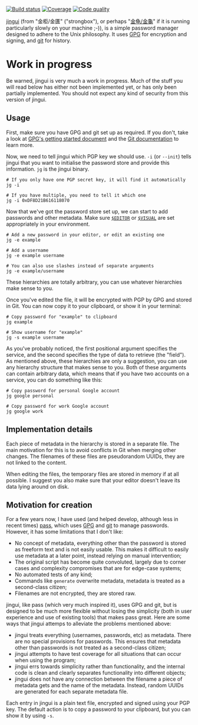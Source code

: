 [![Build status][travis-image]][travis-builds]
[![Coverage][coveralls-image]][coveralls]
[![Code quality][scrutinizer-image]][scrutinizer]

[travis-builds]: https://travis-ci.org/cdown/jingui
[travis-image]: https://img.shields.io/travis/cdown/jingui/master.svg
[coveralls]: https://coveralls.io/r/cdown/jingui
[coveralls-image]: https://img.shields.io/coveralls/cdown/jingui/master.svg
[scrutinizer]: https://scrutinizer-ci.com/g/cdown/jingui/
[scrutinizer-image]: https://img.shields.io/scrutinizer/g/cdown/jingui.svg

[jingui][] (from "金柜/金匱" ("strongbox"), or perhaps "[金龟/金龜][]" if it is
running particularly slowly on your machine ;-)), is a simple password manager
designed to adhere to the Unix philosophy. It uses [GPG][] for encryption and
signing, and [git][] for history.

# Work in progress

Be warned, jingui is very much a work in progress. Much of the stuff you will
read below has either not been implemented yet, or has only been partially
implemented. You should not expect any kind of security from this version of
jingui.

## Usage

First, make sure you have GPG and git set up as required. If you don't, take a
look at [GPG's getting started document][] and the [Git documentation][] to
learn more.

Now, we need to tell jingui which PGP key we should use. `-i` (or `--init`)
tells jingui that you want to initialise the password store and provide this
information. `jg` is the jingui binary.

    # If you only have one PGP secret key, it will find it automatically
    jg -i

    # If you have multiple, you need to tell it which one
    jg -i 0xDF8D21B616118070

Now that we've got the password store set up, we can start to add passwords and
other metadata. Make sure [`$EDITOR`][] or [`$VISUAL`][] are set appropriately
in your environment.

    # Add a new password in your editor, or edit an existing one
    jg -e example

    # Add a username
    jg -e example username

    # You can also use slashes instead of separate arguments
    jg -e example/username

These hierarchies are totally arbitrary, you can use whatever hierarchies make
sense to you.

Once you've edited the file, it will be encrypted with PGP by GPG and stored in
Git. You can now copy it to your clipboard, or show it in your terminal:

    # Copy password for "example" to clipboard
    jg example

    # Show username for "example"
    jg -s example username

As you've probably noticed, the first positional argument specifies the
service, and the second specifies the type of data to retrieve (the "field").
As mentioned above, these hierarchies are only a suggestion, you can use any
hierarchy structure that makes sense to you. Both of these arguments can
contain arbitrary data, which means that if you have two accounts on a service,
you can do something like this:

    # Copy password for personal Google account
    jg google personal

    # Copy password for work Google account
    jg google work

## Implementation details

Each piece of metadata in the hierarchy is stored in a separate file. The main
motivation for this is to avoid conflicts in Git when merging other changes.
The filenames of these files are pseudorandom UUIDs, they are not linked to the
content.

When editing the files, the temporary files are stored in memory if at all
possible. I suggest you also make sure that your editor doesn't leave its data
lying around on disk.

## Motivation for creation

For a few years now, I have used (and helped develop, although less in recent
times) [pass][], which uses [GPG][] and [git][] to manage passwords. However,
it has some limitations that I don't like:

- No concept of metadata, everything other than the password is stored as
  freeform text and is not easily usable. This makes it difficult to easily use
  metadata at a later point, instead relying on manual intervention;
- The original script has become quite convoluted, largely due to corner cases
  and complexity compromises that are for edge-case systems;
- No automated tests of any kind;
- Commands like `generate` overwrite metadata, metadata is treated as a
  second-class citizen;
- Filenames are not encrypted, they are stored raw.

jingui, like pass (which very much inspired it), uses GPG and git, but is
designed to be much more flexible without losing the simplicity (both in user
experience and use of existing tools) that makes pass great. Here are some ways
that jingui attemps to alleviate the problems mentioned above:

- jingui treats everything (usernames, passwords, etc) as metadata. There are
  no special provisions for passwords. This ensures that metadata other than
  passwords is not treated as a second-class citizen;
- jingui attempts to have test coverage for all situations that can occur when
  using the program;
- jingui errs towards simplicity rather than functionality, and the internal
  code is clean and clearly separates functionality into different objects;
- jingui does not have any connection between the filename a piece of metadata
  gets and the name of the metadata. Instead, random UUIDs are generated for
  each separate metadata file.

Each entry in jingui is a plain text file, encrypted and signed using your PGP
key. The default action is to copy a password to your clipboard, but you can
show it by using `-s`.

[jingui]: https://github.com/cdown/jingui
[pass]: http://www.passwordstore.org/
[GPG]: https://www.gnupg.org/
[git]: http://git-scm.com/
[GPG's getting started document]: https://www.gnupg.org/gph/en/manual/c14.html
[Git documentation]: http://git-scm.com/doc
[`$EDITOR`]: http://en.wikibooks.org/wiki/Guide_to_Unix/Environment_Variables#EDITOR
[`$VISUAL`]: http://en.wikibooks.org/wiki/Guide_to_Unix/Environment_Variables#VISUAL
[金龟/金龜]: http://baike.baidu.com/view/395421.htm
